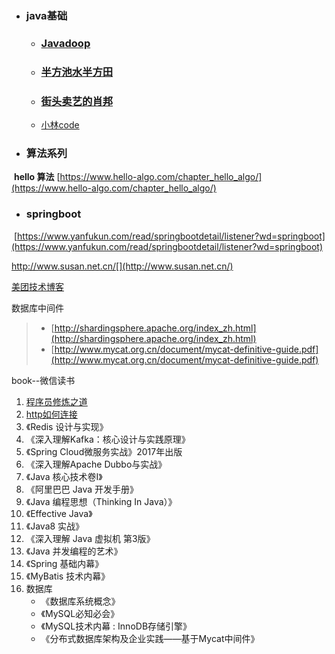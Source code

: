 - ### java基础

    - ### [Javadoop](https://javadoop.com/)

    - ### [半方池水半方田](https://blog.uuanqin.top/)

    - ### [街头卖艺的肖邦](https://www.cnblogs.com/coder-zyc)

    - [小林code](https://xiaolincoding.com/mysql/index/2000w.html#%E5%AE%9E%E9%AA%8C)

- ### 算法系列

​	**hello 算法** [https://www.hello-algo.com/chapter_hello_algo/](https://www.hello-algo.com/chapter_hello_algo/)

- ### springboot 

​	[https://www.yanfukun.com/read/springbootdetail/listener?wd=springboot](https://www.yanfukun.com/read/springbootdetail/listener?wd=springboot)

http://www.susan.net.cn/[](http://www.susan.net.cn/)

[美团技术博客](https://tech.meituan.com/)





数据库中间件

> - [http://shardingsphere.apache.org/index_zh.html](http://shardingsphere.apache.org/index_zh.html)
> - [http://www.mycat.org.cn/document/mycat-definitive-guide.pdf](http://www.mycat.org.cn/document/mycat-definitive-guide.pdf)



book--微信读书

1. [程序员修炼之道]()
2. [http如何连接]()
3. 《Redis 设计与实现》
4. 《深入理解Kafka：核心设计与实践原理》
5. 《Spring Cloud微服务实战》2017年出版
6. 《深入理解Apache Dubbo与实战》
7. 《Java 核心技术卷I》
8. 《阿里巴巴 Java 开发手册》
9. 《Java 编程思想（Thinking In Java）》
10. 《Effective Java》
11. 《Java8 实战》
12. 《深入理解 Java 虚拟机 第3版》
13. 《Java 并发编程的艺术》
14. 《Spring 基础内幕》
15. 《MyBatis 技术内幕》
16. 数据库
    - 《数据库系统概念》
    - 《MySQL必知必会》
    - 《MySQL技术内幕 : InnoDB存储引擎》
    - 《分布式数据库架构及企业实践——基于Mycat中间件》

